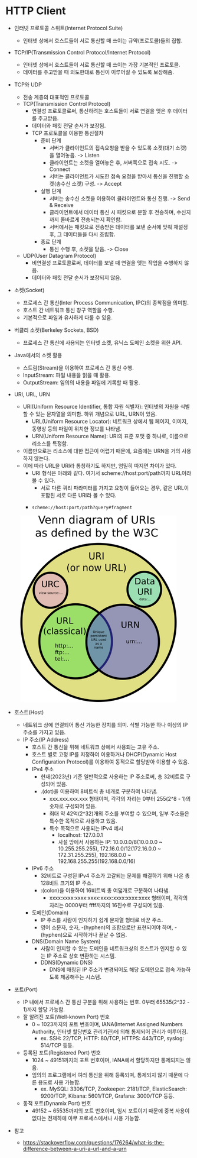 # HTTP Client

* 인터넷 프로토콜 스위트(Internet Protocol Suite)
  * 인터넷 상에서 호스트들이 서로 통신할 때 쓰이는 규약(프로토콜)들의 집합.

* TCP/IP(Transmission Control Protocol/Internet Protocol)
  * 인터넷 상에서 호스트들이 서로 통신할 때 쓰이는 가장 기본적인 프로토콜.
  * 데이터를 주고받을 때 의도한대로 통신이 이루어질 수 있도록 보장해줌.

* TCP와 UDP
  * 전송 계층의 대표적인 프로토콜
  * TCP(Transmission Control Protocol)
    * 연결성 프로토콜로써, 통신하려는 호스트들이 서로 연결을 맺은 후 데이터를 주고받음.
    * 데이터와 패킷 전달 순서가 보장됨.
    * TCP 프로토콜을 이용한 통신절차
      * 준비 단계
        * 서버가 클라이언트의 접속요청을 받을 수 있도록 소켓(대기 소켓)을 열어놓음. -> Listen
        * 클라이언트는 소켓을 열어놓은 후, 서버쪽으로 접속 시도. -> Connect
        * 서버는 클라이언트가 시도한 접속 요청을 받아서 통신을 진행할 소켓(송수신 소켓) 구성. -> Accept
      * 실행 단계
        * 서버는 송수신 소켓을 이용하여 클라이언트와 통신 진행. -> Send & Receive
        * 클라이언트에서 데이터 통신 시 패킷으로 분할 후 전송하며, 수신지까지 올바르게 전송되는지 확인함.
        * 서버에서는 패킷으로 전송받은 데이터를 보낸 순서에 맞춰 재설정 후, 그 데이터들을 다시 조립함.
      * 종료 단계
        * 통신 수행 후, 소켓을 닫음. -> Close
  * UDP(User Datagram Protocol)
    * 비연결성 프로토콜로써, 데이터를 보낼 때 연결을 맺는 작업을 수행하지 않음.
    * 데이터와 패킷 전달 순서가 보장되지 않음.

* 소켓(Socket)
  * 프로세스 간 통신(Inter Process Communication, IPC)의 종착점을 의미함.
  * 호스트 간 네트워크 통신 창구 역할을 수행.
  * 기본적으로 파일과 유사하게 다룰 수 있음.

* 버클리 소켓(Berkeley Sockets, BSD)
  * 프로세스 간 통신에 사용되는 인터넷 소켓, 유닉스 도메인 소켓을 위한 API.

* Java에서의 소켓 활용
  * 스트림(Stream)을 이용하여 프로세스 간 통신 수행.
  * InputStream: 파일 내용을 읽을 때 활용.
  * OutputStream: 임의의 내용을 파일에 기록할 때 활용.

* URI, URL, URN
  * URI(Uniform Resource Identifier, 통합 자원 식별자): 인터넷의 자원을 식별할 수 있는 문자열을 의미함. 하위 개념으로 URL, URN이 있음.
    * URL(Uniform Resource Locator): 네트워크 상에서 웹 페이지, 이미지, 동영상 등의 파일이 위치한 정보를 나타냄.
    * URN(Uniform Resource Name): URI의 표준 포맷 중 하나로, 이름으로 리소스를 특정함.
  * 이름만으로는 리소스에 대한 접근이 어렵기 때문에, 요즘에는 URN을 거의 사용하지 않는다.
  * 이에 따라 URL을 URI라 통칭하기도 하지만, 엄밀히 따지면 차이가 있다.
    * URI 형식은 아래와 같다. 여기서 scheme://host:port/path까지 URL이라 볼 수 있다.
      * 서로 다른 쿼리 파라미터를 가지고 요청이 들어오는 경우, 같은 URL이 포함된 서로 다른 URI라 볼 수 있다.
    * <pre class="language-ini"><code class="lang-ini">scheme://host:port/path?query#fragment</code></pre>

<figure><img src="./images/uri-url-urn.png" alt=""></figure>

* 호스트(Host)
  * 네트워크 상에 연결되어 통신 가능한 장치를 의미. 식별 가능한 하나 이상의 IP 주소를 가지고 있음.
  * IP 주소(IP Address)
    * 호스트 간 통신을 위해 네트워크 상에서 사용되는 고유 주소.
    * 호스트 별로 고정 IP를 지정하여 이용하거나 DHCP(Dynamic Host Configuration Protocol)를 이용하여 동적으로 할당받아 이용할 수 있음.
    * IPv4 주소
      * 현재(2023년) 기준 일반적으로 사용하는 IP 주소로써, 총 32비트로 구성되어 있음.
      * .(dot)을 이용하여 8비트씩 총 네개로 구분하여 나타냄.
        * xxx.xxx.xxx.xxx 형태이며, 각각의 자리는 0부터 255(2^8 - 1)의 숫자로 구성되어 있음.
        * 최대 약 42억(2^32)개의 주소를 부여할 수 있으며, 일부 주소들은 특수한 목적으로 사용하고 있음.
        * 특수 목적으로 사용되는 IPv4 예시
          * localhost: 127.0.0.1
          * 사설 망에서 사용하는 IP: 10.0.0.0/8(10.0.0.0 ~ 10.255.255.255), 172.16.0.0/12(172.16.0.0 ~ 172.31.255.255), 192.168.0.0 ~ 192.168.255.255(192.168.0.0/16)
    * IPv6 주소
      * 32비트로 구성된 IPv4 주소가 고갈되는 문제를 해결하기 위해 나온 총 128비트 크기의 IP 주소.
      * :(colon)을 이용하여 16비트씩 총 여덟개로 구분하여 나타냄.
        * xxxx:xxxx:xxxx:xxxx:xxxx:xxxx:xxxx:xxxx 형태이며, 각각의 자리는 0000부터 ffff까지의 16진수로 구성되어 있음.
    * 도메인(Domain)
      * IP 주소를 사람이 인지하기 쉽게 문자열 형태로 바꾼 주소.
      * 영어 소문자, 숫자, -(hyphen)의 조합으로만 표현되어야 하며, -(hyphen)으로 시작하거나 끝날 수 없음.
    * DNS(Domain Name System)
      * 사람이 인지할 수 있는 도메인을 네트워크상의 호스트가 인지할 수 있는 IP 주소로 상호 변환하는 시스템.
      * DDNS(Dynamic DNS)
        * DNS에 매칭된 IP 주소가 변경되어도 해당 도메인으로 접속 가능하도록 제공해주는 시스템.
  
* 포트(Port)
  * IP 내에서 프로세스 간 통신 구분을 위해 사용하는 번호. 0부터 65535(2^32 - 1)까지 할당 가능함.
  * 잘 알려진 포트(Well-known Port) 번호
    * 0 ~ 1023까지의 포트 번호이며, IANA(Internet Assigned Numbers Authority, 인터넷 할당번호 관리기관)에 의해 통제되어 관리가 이루어짐.
      * ex. SSH: 22/TCP, HTTP: 80/TCP, HTTPS: 443/TCP, syslog: 514/TCP 등등.
  * 등록된 포트(Registered Port) 번호
    * 1024 ~ 49151까지의 포트 번호이며, IANA에서 할당하지만 통제되지는 않음.
    * 임의의 프로그램에서 여러 통신을 위해 등록되며, 통제되지 않기 때문에 다른 용도로 사용 가능함.
      * ex. MySQL: 3306/TCP, Zookeeper: 2181/TCP, ElasticSearch: 9200/TCP, Kibana: 5601/TCP, Grafana: 3000/TCP 등등.
  * 동적 포트(Dynamix Port) 번호
    * 49152 ~ 65535까지의 포트 번호이며, 임시 포트이기 때문에 중복 사용이 없다는 전제하에 아무 프로세스에서나 사용 가능함.

* 참고
  * https://stackoverflow.com/questions/176264/what-is-the-difference-between-a-uri-a-url-and-a-urn
